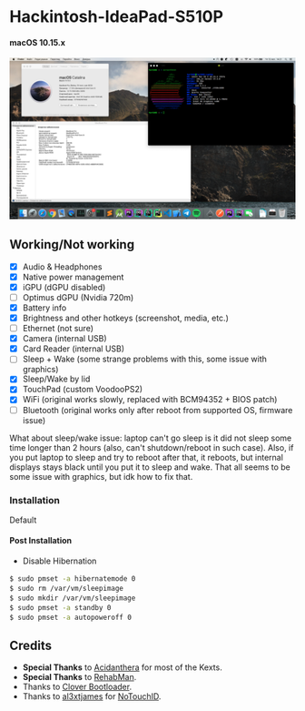 # Hackintosh-IdeaPad-S510P

#### macOS 10.15.x

![Screenshot](.github/screenshot.png)

## Working/Not working

- [x] Audio & Headphones
- [x] Native power management
- [x] iGPU (dGPU disabled)
- [ ] Optimus dGPU (Nvidia 720m)
- [x] Battery info
- [x] Brightness and other hotkeys (screenshot, media, etc.)
- [ ] Ethernet (not sure)
- [x] Camera (internal USB)
- [x] Card Reader (internal USB)
- [ ] Sleep + Wake (some strange problems with this, some issue with graphics)
- [x] Sleep/Wake by lid
- [x] TouchPad (custom VoodooPS2)
- [x] WiFi (original works slowly, replaced with BCM94352 + BIOS patch)
- [ ] Bluetooth (original works only after reboot from supported OS, firmware issue)

What about sleep/wake issue: laptop can't go sleep is it did not sleep some time longer than 2 hours (also, can't shutdown/reboot in such case). Also, if you put laptop to sleep and try to reboot after that, it reboots, but internal displays stays black until you put it to sleep and wake. That all seems to be some issue with graphics, but idk how to fix that.

### Installation

Default

#### Post Installation

- Disable Hibernation

```sh
$ sudo pmset -a hibernatemode 0
$ sudo rm /var/vm/sleepimage
$ sudo mkdir /var/vm/sleepimage
$ sudo pmset -a standby 0
$ sudo pmset -a autopoweroff 0
```

## Credits

- **Special Thanks** to [Acidanthera](https://github.com/acidanthera) for most of the Kexts.
- **Special Thanks** to [RehabMan](https://github.com/RehabMan).
- Thanks to [Clover Bootloader](https://sourceforge.net/projects/cloverefiboot).
- Thanks to [al3xtjames](https://github.com/al3xtjames) for [NoTouchID](https://github.com/al3xtjames/NoTouchID).

